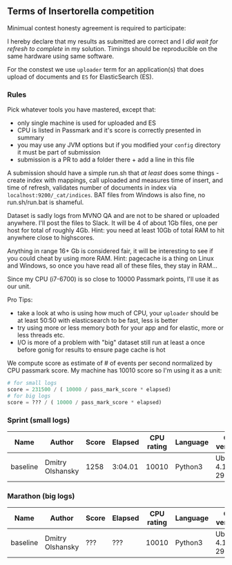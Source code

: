 ## Terms of Insertorella competition

Minimual contest honesty agreement is required to participate:

I hereby declare that my results as submitted are correct and I *did wait for refresh to complete* in my solution.
Timings should be reproducible on the same hardware using same software.

For the constest we use `uploader` term for an application(s) that does upload of documents 
and `ES` for ElasticSearch (ES).

### Rules

Pick whatever tools you have mastered, except that:
- only single machine is used for uploaded and ES
- CPU is listed in Passmark and it's score is correctly presented in summary
- you may use any JVM options but if you modified your `config` directory it must be part of submission
- submission is a PR to add a folder there + add a line in this file

A submission should have a simple run.sh that *at least* does some things - create index with mappings, call uploaded and measures time of insert, and time of refresh, validates number of documents in index via `localhost:9200/_cat/indices`. BAT files from Windows is also fine, no run.sh/run.bat is shameful.

Dataset is sadly logs from MVNO QA and are not to be shared or uploaded anywhere.
I'll post the files to Slack. It will be 4 of about 1Gb files, one per host for total of roughly 4Gb.
Hint: you need at least 10Gb of total RAM to hit anywhere close to highscores.

Anything in range 16+ Gb is considered fair, it will be interesting to see if you could cheat by using more RAM.
Hint: pagecache is a thing on Linux and Windows, so once you have read all of these files, they stay in RAM...

Since my CPU (i7-6700) is so close to 10000 Passmark points, I'll use it as our unit.

Pro Tips:
 - take a look at who is using how much of CPU, your `uploader` should be at least 50:50 with elasticsearch to be fast, less is better
 - try using more or less memory both for your app and for elastic, more or less threads etc.
 - I/O is more of a problem with "big" dataset still run at least a once before gonig for results to ensure page cache is hot

We compute score as estimate of # of events per second normalized by CPU passmark score.
My machine has 10010 score so I'm using it as a unit:

```python
# for small logs
score = 231500 / ( 10000 / pass_mark_score * elapsed)
# for big logs
score = ??? / ( 10000 / pass_mark_score * elapsed)
```

### Sprint (small logs)


| Name     | Author           | Score | Elapsed  | CPU rating | Language | OS version         | Elastic version | JVM for ES           | 
|----------|------------------|-------|----------|------------|----------|--------------------|-----------------|----------------------|
| baseline | Dmitry Olshansky | 1258  | 3:04.01  |  10010     | Python3  | Ubuntu 4.15.0-29   | 6.3.2           |  Oracle 10.0.1       |




### Marathon (big logs)


| Name     | Author           | Score | Elapsed  | CPU rating | Language | OS version         | Elastic version | JVM for ES           | 
|----------|------------------|-------|----------|------------|----------|--------------------|-----------------|----------------------|
| baseline | Dmitry Olshansky | ???   | ???      |  10010     | Python3  | Ubuntu 4.15.0-29   | 6.3.2           |  Oracle 10.0.1       |

